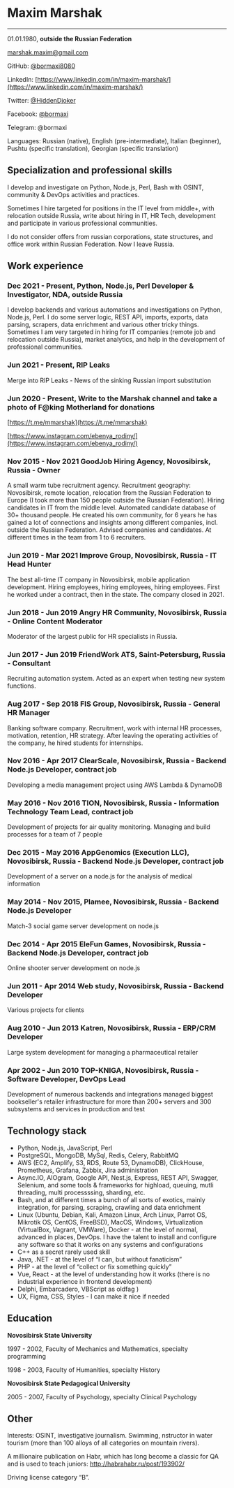 # Maxim Marshak
____
01.01.1980, **outside the Russian Federation**

[marshak.maxim@gmail.com](mailto:maxim.goodjob@gmail.com)

GitHub: [@bormaxi8080](https://github.com/bormaxi8080/)

LinkedIn: [https://www.linkedin.com/in/maxim-marshak/](https://www.linkedin.com/in/maxim-marshak/)

Twitter: [@HiddenDjoker](https://twitter.com/HiddenDjoker)

Facebook: [@bormaxi](https://www.facebook.com/bormaxi/)

Telegram: @bormaxi

Languages: Russian (native), English (pre-intermediate), Italian (beginner), Pushtu (specific translation), Georgian (specific translation)

## Specialization and professional skills

I develop and investigate on Python, Node.js, Perl, Bash with OSINT, community & DevOps activities and practices.

Sometimes I hire targeted for positions in the IT level from middle+, with relocation outside Russia, write about hiring in IT, HR Tech, development and participate in various professional communities.

I do not consider offers from russian corporations, state structures, and office work within Russian Federation. Now I leave Russia.

## Work experience

### Dec 2021 - Present, Python, Node.js, Perl Developer & Investigator, NDA, outside Russia

I develop backends and various automations and investigations on Python, Node.js, Perl. I do some server logic, REST API, imports, exports, data parsing, scrapers, data enrichment and various other tricky things. Sometimes I am very targeted in hiring for IT companies (remote job and relocation outside Russia), market analytics, and help in the development of professional communities.

### Jun 2021 - Present, RIP Leaks

Merge into RIP Leaks - News of the sinking Russian import substitution

### Jun 2020 - Present, Write to the Marshak channel and take a photo of F@king Motherland for donations

[https://t.me/mmarshak](https://t.me/mmarshak)

[https://www.instagram.com/ebenya_rodiny/](https://www.instagram.com/ebenya_rodiny/)

### Nov 2015 - Nov 2021 GoodJob Hiring Agency, Novosibirsk, Russia - Owner

A small warm tube recruitment agency. Recruitment geography: Novosibirsk, remote location, relocation from the Russian Federation to Europe (I took more than 150 people outside the Russian Federation). Hiring candidates in IT from the middle level. Automated candidate database of 30+ thousand people. He created his own community, for 6 years he has gained a lot of connections and insights among different companies, incl. outside the Russian Federation. Advised companies and candidates. At different times in the team from 1 to 6 recruiters.

### Jun 2019 - Mar 2021 Improve Group, Novosibirsk, Russia - IT Head Hunter

The best all-time IT company in Novosibirsk, mobile application development. Hiring employees, hiring employees, hiring employees. First he worked under a contract, then in the state. The company closed in 2021.

### Jun 2018 - Jun 2019 Angry HR Community, Novosibirsk, Russia - Online Content Moderator

Moderator of the largest public for HR specialists in Russia.

### Jun 2017 - Jun 2019 FriendWork ATS, Saint-Petersburg, Russia - Consultant

Recruiting automation system. Acted as an expert when testing new system functions.

### Aug 2017 - Sep 2018 FIS Group, Novosibirsk, Russia - General HR Manager

Banking software company. Recruitment, work with internal HR processes, motivation, retention, HR strategy. After leaving the operating activities of the company, he hired students for internships.

### Nov 2016 - Apr 2017 ClearScale, Novosibirsk, Russia - Backend Node.js Developer, contract job

Developing a media management project using AWS Lambda & DynamoDB

### May 2016 - Nov 2016 TION, Novosibirsk, Russia - Information Technology Team Lead, contract job

Development of projects for air quality monitoring. Managing and build processes for a team of 7 people

### Dec 2015 - May 2016 AppGenomics (Execution LLC), Novosibirsk, Russia - Backend Node.js Developer, contract job

Development of a server on a node.js for the analysis of medical information

### May 2014 - Nov 2015, Plamee, Novosibirsk, Russia - Backend Node.js Developer

Match-3 social game server development on node.js

### Dec 2014 - Apr 2015 EleFun Games, Novosibirsk, Russia - Backend Node.js Developer, contract job

Online shooter server development on node.js

### Jun 2011 - Apr 2014 Web study, Novosibirsk, Russia - Backend Developer

Various projects for clients

### Aug 2010 - Jun 2013 Katren, Novosibirsk, Russia - ERP/CRM Developer

Large system development for managing a pharmaceutical retailer

### Apr 2002 - Jun 2010 TOP-KNIGA, Novosibirsk, Russia - Software Developer, DevOps Lead

Development of numerous backends and integrations managed biggest bookseller's retailer infrastructure for more than 200+ servers and 300 subsystems and services in production and test

## Technology stack

- Python, Node.js, JavaScript, Perl
- PostgreSQL, MongoDB, MySql, Redis, Celery, RabbitMQ
- AWS (EC2, Amplify, S3, RDS, Route 53, DynamoDB), ClickHouse, Prometheus, Grafana, Zabbix, Jira administration
- Async.IO, AIOgram, Google API, Nest.js, Express, REST API, Swagger, Selenium, and some tools & frameworks for highload, queuing, mutli threading, multi processssing, sharding, etc.
- Bash, and at different times a bunch of all sorts of exotics, mainly integration, for parsing, scraping, crawling and data enrichment
- Linux (Ubuntu, Debian, Kali, Amazon Linux, Arch Linux, Parrot OS, Mikrotik OS, CentOS, FreeBSD), MacOS, Windows, Virtualization (VirtualBox, Vagrant, VMWare), Docker - at the level of normal, advanced in places, DevOps. I have the talent to install and configure any software so that it works on any systems and configurations
- C++ as a secret rarely used skill
- Java, .NET - at the level of “I can, but without fanaticism”
- PHP - at the level of “collect or fix something quickly”
- Vue, React - at the level of understanding how it works (there is no industrial experience in frontend development)
- Delphi, Embarcadero, VBScript as oldfag )
- UX, Figma, CSS, Styles - I can make it nice if needed

## Education

**Novosibirsk State University**

1997 - 2002, Faculty of Mechanics and Mathematics, specialty programming

1998 - 2003, Faculty of Humanities, specialty History  

**Novosibirsk State Pedagogical University**

2005 - 2007, Faculty of Psychology, specialty Clinical Psychology

## Other

Interests: OSINT, investigative journalism. Swimming, nstructor in water tourism (more than 100 alloys of all categories on mountain rivers).

A millionaire publication on Habr, which has long become a classic for QA and is used to teach juniors: http://habrahabr.ru/post/193902/

Driving license category “B”.